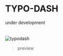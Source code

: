 # TYPO-DASH

under development
</br>
</br>
</br>
![typodash](https://github.com/zenvv/typo-dash/assets/128332201/20bdaf75-912a-4499-99a0-a292b8f2e96d)

> preview
